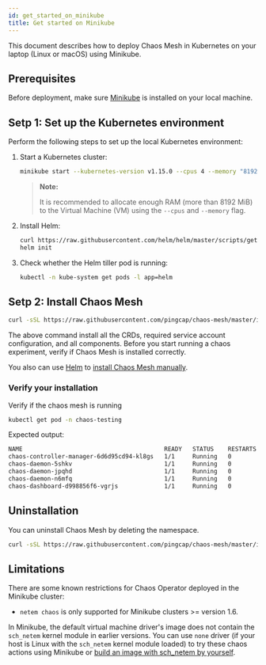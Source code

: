 ```yaml
---
id: get_started_on_minikube
title: Get started on Minikube
---
```


This document describes how to deploy Chaos Mesh in Kubernetes on your laptop (Linux or macOS) using Minikube.

## Prerequisites

Before deployment, make sure [Minikube](https://kubernetes.io/docs/tasks/tools/install-minikube/) is installed on your local machine.

## Setp 1: Set up the Kubernetes environment

Perform the following steps to set up the local Kubernetes environment:

1. Start a Kubernetes cluster:

   ```bash
   minikube start --kubernetes-version v1.15.0 --cpus 4 --memory "8192mb"
   ```

    > **Note:**
    >
    > It is recommended to allocate enough RAM (more than 8192 MiB) to the Virtual Machine (VM) using the `--cpus` and `--memory` flag.

2. Install Helm:

   ```bash
   curl https://raw.githubusercontent.com/helm/helm/master/scripts/get | bash
   helm init
   ```

3. Check whether the Helm tiller pod is running:

   ```bash
   kubectl -n kube-system get pods -l app=helm
   ```

## Setp 2: Install Chaos Mesh

```bash
curl -sSL https://raw.githubusercontent.com/pingcap/chaos-mesh/master/install.sh | bash
```

The above command install all the CRDs, required service account configuration, and all components.
Before you start running a chaos experiment, verify if Chaos Mesh is installed correctly.

You also can use [Helm](https://helm.sh/) to [install Chaos Mesh manually](installation.md#install-by-helm).

### Verify your installation

Verify if the chaos mesh is running

```bash
kubectl get pod -n chaos-testing
```

Expected output: 

```bash
NAME                                        READY   STATUS    RESTARTS   AGE
chaos-controller-manager-6d6d95cd94-kl8gs   1/1     Running   0          3m40s
chaos-daemon-5shkv                          1/1     Running   0          3m40s
chaos-daemon-jpqhd                          1/1     Running   0          3m40s
chaos-daemon-n6mfq                          1/1     Running   0          3m40s
chaos-dashboard-d998856f6-vgrjs             1/1     Running   0          3m40s
```

## Uninstallation

You can uninstall Chaos Mesh by deleting the namespace.

```bash
curl -sSL https://raw.githubusercontent.com/pingcap/chaos-mesh/master/install.sh | bash -s -- --template | kubectl delete -f -
```

## Limitations

There are some known restrictions for Chaos Operator deployed in the Minikube cluster:

- `netem chaos` is only supported for Minikube clusters >= version 1.6.

In Minikube, the default virtual machine driver's image does not contain the `sch_netem` kernel module in earlier versions. You can use `none` driver (if your host is Linux with the `sch_netem` kernel module loaded) to try these chaos actions using Minikube or [build an image with sch_netem by yourself](https://minikube.sigs.k8s.io/docs/contrib/building/iso/).
